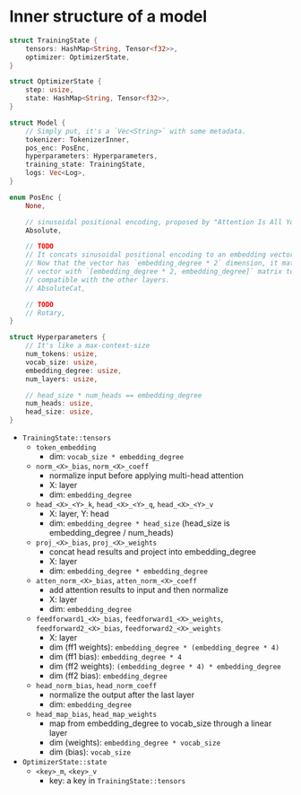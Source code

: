 # Inner structure of a model

```rs
struct TrainingState {
    tensors: HashMap<String, Tensor<f32>>,
    optimizer: OptimizerState,
}

struct OptimizerState {
    step: usize,
    state: HashMap<String, Tensor<f32>>,
}

struct Model {
    // Simply put, it's a `Vec<String>` with some metadata.
    tokenizer: TokenizerInner,
    pos_enc: PosEnc,
    hyperparameters: Hyperparameters,
    training_state: TrainingState,
    logs: Vec<Log>,
}

enum PosEnc {
    None,

    // sinusoidal positional encoding, proposed by "Attention Is All You Need"
    Absolute,

    // TODO
    // It concats sinusoidal positional encoding to an embedding vector.
    // Now that the vector has `embedding_degree * 2` dimension, it mat-muls the
    // vector with `[embedding_degree * 2, embedding_degree]` matrix to make it
    // compatible with the other layers.
    // AbsoluteCat,

    // TODO
    // Rotary,
}

struct Hyperparameters {
    // It's like a max-context-size
    num_tokens: usize,
    vocab_size: usize,
    embedding_degree: usize,
    num_layers: usize,

    // head_size * num_heads == embedding_degree
    num_heads: usize,
    head_size: usize,
}
```

- `TrainingState::tensors`
  - `token_embedding`
    - dim: `vocab_size * embedding_degree`
  - `norm_<X>_bias`, `norm_<X>_coeff`
    - normalize input before applying multi-head attention
    - X: layer
    - dim: `embedding_degree`
  - `head_<X>_<Y>_k`, `head_<X>_<Y>_q`, `head_<X>_<Y>_v`
    - X: layer, Y: head
    - dim: `embedding_degree * head_size` (head_size is embedding_degree / num_heads)
  - `proj_<X>_bias`, `proj_<X>_weights`
    - concat head results and project into embedding_degree
    - X: layer
    - dim: `embedding_degree * embedding_degree`
  - `atten_norm_<X>_bias`, `atten_norm_<X>_coeff`
    - add attention results to input and then normalize
    - X: layer
    - dim: `embedding_degree`
  - `feedforward1_<X>_bias`, `feedforward1_<X>_weights`, `feedforward2_<X>_bias`, `feedforward2_<X>_weights`
    - X: layer
    - dim (ff1 weights): `embedding_degree * (embedding_degree * 4)`
    - dim (ff1 bias): `embedding_degree * 4`
    - dim (ff2 weights): `(embedding_degree * 4) * embedding_degree`
    - dim (ff2 bias): `embedding_degree`
  - `head_norm_bias`, `head_norm_coeff`
    - normalize the output after the last layer
    - dim: `embedding_degree`
  - `head_map_bias`, `head_map_weights`
    - map from embedding_degree to vocab_size through a linear layer
    - dim (weights): `embedding_degree * vocab_size`
    - dim (bias): `vocab_size`
- `OptimizerState::state`
  - `<key>_m`, `<key>_v`
    - key: a key in `TrainingState::tensors`

